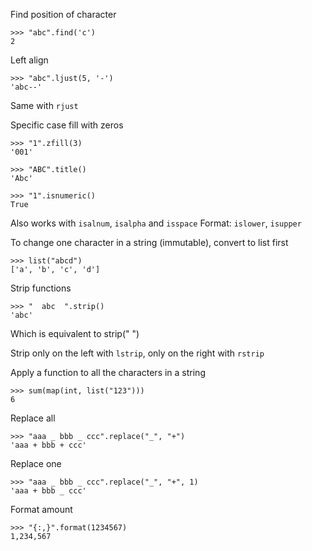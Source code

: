 Find position of character
```
>>> "abc".find('c')
2
```

Left align
```
>>> "abc".ljust(5, '-')
'abc--'
```
Same with `rjust`

Specific case fill with zeros
```
>>> "1".zfill(3)
'001'
```

```
>>> "ABC".title()
'Abc'
```

```
>>> "1".isnumeric()
True
```

Also works with `isalnum`, `isalpha` and `isspace`
Format: `islower`, `isupper`

To change one character in a string (immutable), convert to list first
```
>>> list("abcd")
['a', 'b', 'c', 'd']
```


Strip functions
```
>>> "  abc  ".strip()
'abc'
```

Which is equivalent to strip(" ")

Strip only on the left with `lstrip`, only on the right with `rstrip`


Apply a function to all the characters in a string
```
>>> sum(map(int, list("123")))
6
```

Replace all
```
>>> "aaa _ bbb _ ccc".replace("_", "+")
'aaa + bbb + ccc'
```

Replace one
```
>>> "aaa _ bbb _ ccc".replace("_", "+", 1)
'aaa + bbb _ ccc'
```

Format amount
```
>>> "{:,}".format(1234567)
1,234,567
```

